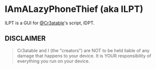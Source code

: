 # IAmALazyPhoneThief (aka ILPT)

ILPT is a GUI for [@Cr3atable](https://github.com/Cr3atable)'s script, IDPT.

## DISCLAIMER

> Cr3atable and I (the "creators") are NOT to be held liable of any damage that happens to your device. It is YOUR responsibility of everything you run on your device.
